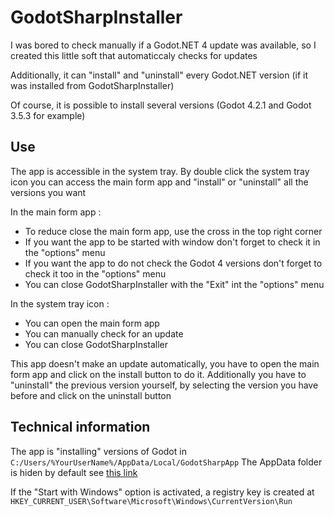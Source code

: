 # GodotSharpInstaller

I was bored to check manually if a Godot.NET 4 update was available, so I created this little soft that automaticcaly checks for updates

Additionally, it can "install" and "uninstall" every Godot.NET version (if it was installed from GodotSharpInstaller)

Of course, it is possible to install several versions (Godot 4.2.1 and Godot 3.5.3 for example)

## Use

The app is accessible in the system tray. By double click the system tray icon you can access the main form app and "install" or "uninstall" all the versions you want

In the main form app :

 - To reduce close the main form app, use the cross in the top right corner
 - If you want the app to be started with window don't forget to check it in the "options" menu
 - If you want the app to do not check the Godot 4 versions don't forget to check it too in the "options" menu
 - You can close GodotSharpInstaller with the "Exit" int the "options" menu

In the system tray icon :

 - You can open the main form app
 - You can manually check for an update
 - You can close GodotSharpInstaller

 This app doesn't make an update automatically, you have to open the main form app and click on the install button to do it. Additionally you have to "uninstall" the previous version yourself, by selecting the version you have before and click on the uninstall button
 
## Technical information

The app is "installing" versions of Godot in ```C:/Users/%YourUserName%/AppData/Local/GodotSharpApp```
The AppData folder is hiden by default see [this link](https://support.microsoft.com/en-us/windows/view-hidden-files-and-folders-in-windows-97fbc472-c603-9d90-91d0-1166d1d9f4b5#WindowsVersion=Windows_11)

If the "Start with Windows" option is activated, a registry key is created at ```HKEY_CURRENT_USER\Software\Microsoft\Windows\CurrentVersion\Run```
